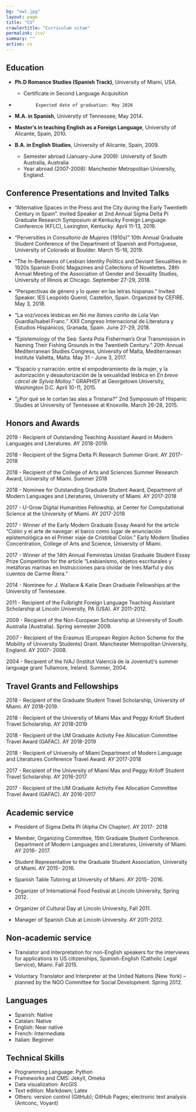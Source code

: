 ```yaml
---
bg: "owl.jpg"
layout: page
title: "CV"
crawlertitle: "Curriculum vitae"
permalink: /cv/
summary: ""
active: cv
---
```



## Education

- **Ph.D Romance Studies (Spanish Track)**, University of Miami, USA.
	* 	Certificate in Second Language Acquisition
-             Expected date of graduation: May 2020

- **M.A. in Spanish**, University of Tennessee, May 2014.  

- **Master’s in teaching English as a Foreign Language**, University of Alicante, Spain, 2010.
- **B.A. in English Studies**, University of Alicante, Spain, 2009.
	-    Semester abroad (January-June 2009): University of South Australia, Australia
	- Year abroad (2007-2008): Manchester Metropolitan University, England.

## Conference Presentations and Invited Talks

- “Alternative Spaces in the Press and the City during the Early Twentieth Century in Spain”. Invited Speaker at 2nd Annual Sigma Delta Pi Graduate Research Symposium at Kentucky Foreign 	Language Conference (KFLC), Lexington, Kentucky. April 11-13, 2019.

- “Perversities in *Consultorio de Mujeres* (1910s)” 10th Annual Graduate Student Conference of the Department of Spanish and Portuguese, University of Colorado at Boulder. March 15-16, 2019. 

- “The In-Betweens of Lesbian Identity Politics and Deviant Sexualities in 1920s Spanish Erotic Magazines and Collections of Novelettes. 28th Annual Meeting of the Association of Gender and Sexuality Studies, University of Illinois at Chicago. September 27-29, 2018.

- “Perspectivas de género y lo queer en las letras hispanas.” Invited Speaker.  IES Leopoldo Querol, Castellón, Spain. Organized by CEFIRE. May 3, 2018.

- “La voz/voces lésbicas en *No me llames cariño* de Lola Van Guardia/Isabel Franc.” XXII 	Congreso Internacional de Literatura y Estudios Hispánicos, Granada, Spain. June 27-29, 2018.

- “Epistemology of the Sea: Santa Pola Fisherman’s Oral Transmission in Naming Their Fishing 	Grounds in the Twentieth Century.” 20th Annual Mediterranean Studies 	Congress, University of Malta, Mediterranean Institute Valletta, Malta. May 31 - June 3, 2017.

- “Espacio y narración: entre el empoderamiento de la mujer, y la autorización y desautorización de la sexualidad lésbica en *En breve cárcel de Sylvia Molloy*.” GRAPHSY at Georgetown University, Washington D.C. April 10-11, 2015.   

- “¿Por qué se le cortan las alas a Tristana?” 2nd Symposium of Hispanic Studies at University of Tennessee at Knoxville. March 26-28, 2015.   		
## Honors and Awards

2019 	-	Recipient of Outstanding Teaching Assistant Award in Modern Languages and Literatures. AY 2018-2019.

2018	-	Recipient of the Sigma Delta Pi Research Summer Grant. AY 2017-2018

2018	-	Recipient of the College of Arts and Sciences Summer Research Award, University of Miami. Summer 2018

2018 	-	Nominee for Outstanding Graduate Student Award, Department of Modern Languages and Literatures, University of Miami. AY 2017-2018

2017 	-	U-Grow Digital Humanities Fellowship, at Center for Computational Science at the University of Miami. AY 2017-2018

2017 	-	Winner of the Early Modern Graduate Essay Award for the article “Colón y el arte de navegar: el barco como lugar de enunciación epistemológica en el Primer viaje de Cristóbal Colón.” Early Modern Studies Concentration, College of Arts and Science, University of Miami.

2017	-	Winner of the 14th Annual Feministas Unidas Graduate Student Essay Prize Competition for the article “Lesbianismo, objetos escriturales y metáforas marinas en Instrucciones para olvidar de Inés Marful y dos cuentos de Carme Riera.”

2014 - Nominee for J. Wallace & Katie Dean Graduate Fellowships at the University of Tennessee.

2011	-	Recipient of the Fulbright Foreign Language Teaching Assistant Scholarship at Lincoln University, PA (USA). AY 2011-2012.

2009 	-	Recipient of the Non-European Scholarship at University of South Australia (Australia). Spring semester 2009.  

2007 	-	Recipient of the Erasmus (European Region Action Scheme for the Mobility of University Students) Grant. Manchester Metropolitan University, England. AY 2007-	2008.

2004 	-	Recipient of the IVAJ (Institut Valencià de la Joventut)’s summer language grant Tullamore, Ireland. Summer, 2004.


## Travel Grants and Fellowships

2018 -	Recipient of the Graduate Student Travel Scholarship, University of Miami. AY 2018-2019.

2018 -	Recipient of the University of Miami Max and Peggy Kriloff Student Travel Scholarship. AY 2018-2019

2018 -	Recipient of the UM Graduate Activity Fee Allocation Committee Travel Award (GAFAC). AY 2018-2019

2018 - 	Recipient of University of Miami Department of Modern Language and Literatures Conference Travel Award. AY 2017-2018

2017 -	Recipient of the University of Miami Max and Peggy Kriloff Student Travel Scholarship. AY 2016-2017

2017 -	Recipient of the UM Graduate Activity Fee Allocation Committee Travel Award (GAFAC). AY 2016-2017

## Academic service

- President of Sigma Delta PI (Alpha Chi Chapter). AY 2017- 2018

- Member, Organizing Committee, 15th Graduate Student Conference. Department of Modern 	Languages and Literatures, University of Miami. AY 2016- 2017.

- Student Representative to the Graduate Student Association, University of Miami. AY 2015- 	2016. 	

- Spanish Table Tutoring at University of Miami. AY 2015- 2016.

- Organizer of International Food Festival at Lincoln University, Spring 2012.

- Organizer of Cultural Day at Lincoln University, Fall 2011.

- Manager of Spanish Club at Lincoln University. AY 2011-2012.


## Non-academic service

- Translator and Interpretation for non-English speakers for the interviews for applications to US
citizenships, Spanish-English (Catholic Legal Service), Miami. Fall 2015.

- Voluntary Translator and Interpreter at the United Nations (New York) – planned by the NGO Committee for Social Development.  Spring 2012.      


## Languages

- Spanish: Native  
- Catalan: Native
- English: Near native
- French: Intermediate
- Italian: Beginner


## Technical Skills
- Programming Language: Python
- Frameworks and CMS: Jekyll, Omeka
- Data visualization: ArcGIS  
- Text edition: Markdown; Latex
- Others: version control (GitHub); GitHub Pages; electronic text analysis (Antconc, Voyant)

